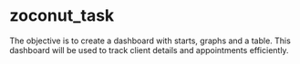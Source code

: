 # zoconut_task

The objective is to create a dashboard with starts, graphs and a table. This dashboard will be
used to track client details and appointments efficiently.